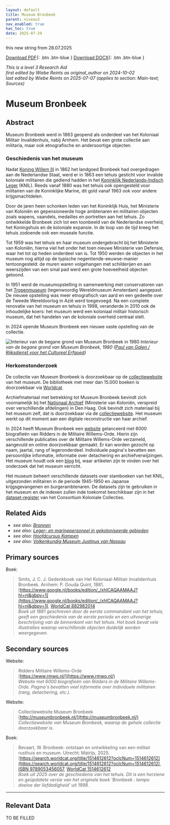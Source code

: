 ```yaml
---
layout: default
title: Museum Bronbeek
parent: niveau3
nav_enabled: true
has_toc: true
date: 2025-07-29
--- 
```



this new string from 28.07.2025

[Download PDF](https://raw.githubusercontent.com/colonial-heritage/research-guides-dev/refs/heads/main/EXPORTS/PDF/niveau3/Dutch/Bronbeek.pdf){: .btn .btn-blue }     [Download DOCX](https://raw.githubusercontent.com/colonial-heritage/research-guides-dev/refs/heads/main/EXPORTS/DOCX/niveau3/Dutch/Bronbeek.docx){: .btn .btn-blue }

_This is a level 3 Research Aid_  
_first edited by Wiebe Reints as original_author on 2024-10-02_  
_last edited by Wiebe Reints  on 2025-07-07
        (applies to section: Main-text; Sources)_


# Museum Bronbeek


## Abstract

Museum Bronbeek werd in 1863 geopend als onderdeel van het Koloniaal Militair Invalidenhuis, nabij Arnhem. Het bevat een grote collectie aan militaria, maar ook etnografische en andersoortige objecten.

### Geschiedenis van het museum

Nadat [Koning Willem III](http://www.wikidata.org/entity/Q125649) in 1862 het landgoed Bronbeek had overgedragen aan de Nederlandse Staat, werd er in 1863 een tehuis gesticht voor invalide koloniale militairen die gediend hadden in het [Koninklijk Nederlands-Indisch Leger](http://www.wikidata.org/entity/Q523553) (KNIL). Reeds vanaf 1880 was het tehuis ook opengesteld voor militairen van de Koninklijke Marine, dit gold vanaf 1963 ook voor andere krijgsmachtdelen. 

Door de jaren heen schonken leden van het Koninklijk Huis, het Ministerie van Koloniën en gepensioneerde hoge ambtenaren en militairen objecten zoals wapens, vaandels, medailles en portretten aan het tehuis. Zo ontwikkelde Bronbeek zich tot een toonbeeld van de Nederlandse overheid, het Koningshuis en de koloniale expansie. In de loop van de tijd kreeg het tehuis zodoende ook een museale functie.

Tot 1959 was het tehuis en haar museum ondergebracht bij het Ministerie van Koloniën, hierna viel het onder het toen nieuwe Ministerie van Defensie, waar het tot op heden onderdeel van is. Tot 1950 werden de objecten in het museum nog altijd op de typische negentiende-eeuwse-manier tentoongesteld: de muren waren volgehangen met schilderijen en aan weerszijden van een smal pad werd een grote hoeveelheid objecten getoond. 

In 1951 werd de museumopstelling in samenwerking met conservatoren van het [Tropenmuseum]( https://app.colonialcollections.nl/nl/research-aids/https%3A%2F%2Fn2t%252Enet%2Fark%3A%2F27023%2Fba9397040f2cf7f618e2180fb6c90208) (tegenwoordig Wereldmuseum Amsterdam) aangepast. De nieuwe opstelling was meer etnografisch van aard en een gedeelte over de Tweede Wereldoorlog in Azië werd toegevoegd. Na een complete renovatie van het museum en tehuis in 1998, veranderde in 2010 ook de inhoudelijke koers: het museum werd een koloniaal militair historisch museum, dat het handelen van de koloniale overheid centraal stelt. 

In 2024 opende Museum Bronbeek een nieuwe vaste opstelling van de collectie.

![Interieur van de begane grond van Museum Bronbeek in 1980](https://upload.wikimedia.org/wikipedia/commons/2/26/Invalidenhuis_Bronbeek%2C_interieur_begane_grond_-_Arnhem_-_20025043_-_RCE.jpg)
_Interieur van de begane grond van Museum Bronbeek, 1980 ([Paul van Galen / Rijksdienst voor het Cultureel Erfgoed](https://commons.wikimedia.org/wiki/File:Invalidenhuis_Bronbeek,_interieur_begane_grond_-_Arnhem_-_20025043_-_RCE.jpg))_    

### Herkomstonderzoek

De collectie van Museum Bronbeek is doorzoekbaar op de [collectiewebsite](http://museumbronbeek.nl/) van het museum. De bibliotheek met meer dan 15.000 boeken is doorzoekbaar via [Worldcat](https://mindef.on.worldcat.org/discovery).

Archiefmateriaal met betrekking tot Museum Bronbeek bevindt zich voornamelijk bij het [Nationaal Archief](https://www.nationaalarchief.nl/onderzoeken) (Ministerie van Koloniën, verspreid over verschillende afdelingen) in Den Haag. Ook bevindt zich materiaal bij het museum zelf, dat is doorzoekbaar via de [collectiewebsite]( www.museumbronbeek.nl). Het museum werkt op dit moment aan een digitale reconstructie van haar archief.

In 2024 heeft Museum Bronbeek een [website](http://www.rmwo.nl/) gelanceerd met 6000 biografieën van Ridders in de Militaire Willems-Orde. Hierin zijn verschillende publicaties over de Militaire Willems-Orde verzameld, aangevuld en online doorzoekbaar gemaakt. Er kan worden gezocht op naam, jaartal, rang of legeronderdeel. Individuele pagina's bevatten een persoonlijke informatie, informatie over detachering en archiefverwijzingen. Het museum houdt ook een [blog]( http://www.museumbronbeekblog.nl) bij, waar artikelen zijn te vinden over het onderzoek dat het museum verricht.

Het museum beheert verschillende datasets over stamboeken van het KNIL, uitgezonden militairen in de periode 1945-1950 en Japanse krijgsgevangenen en burgerambtenaren. De datasets zijn te gebruiken in het museum en de indexen zullen inde toekomst beschikbaar zijn in het [dataset-register]( https://datasets.colonialcollections.nl/en/datasets) van het Consortium Koloniale Collecties.


## Related Aids

 - _see also: [Bronnen](niveau1/Dutch/Sources_20240425.yml)_  
 - _see also: [Leger- en marinepersoneel in gekoloniseerde gebieden](niveau2/Dutch/MilitaryAndNavy_20240326.yml)_  
 - _see also: [Hoofdcursus Kampen](niveau3/Dutch/HoofdcursusKampen_20250428.yml)_  
 - _see also: [Volkenkundig Museum Justinus van Nassau](niveau3/Dutch/JustinusNassau_20250225.yml)_  

## Primary sources

Boek:
  > Smits, J. C. J. Gedenkboek van Het Koloniaal-Militair Invalidenhuis Bronbeek. Arnhem: P. Gouda Quint, 1881.  
> [https://www.google.nl/books/edition/_/xhlCAQAAMAAJ?hl=nl&gbpv=1](https://www.google.nl/books/edition/_/xhlCAQAAMAAJ?hl=nl&gbpv=1), [WorldCat 882982014](https://search.worldcat.org/title/882982014)  
> _Boek uit 1881 geschreven door de eerste commandant van het tehuis, geeft een geschiedenis van de eerste periode en een uitvoerige beschrijving van de binnenkant van het tehuis. Het boek bevat vele illustraties waarop verschillende objecten duidelijk worden weergegeven._  

## Secondary sources

Website:
  > Ridders Militaire Willems-Orde  
> [https://www.rmwo.nl/](https://www.rmwo.nl/)  
> _Website met 6000 biografieën van Ridders in de Militaire Willems-Orde. Pagina's bevatten veel informatie over individuele militairen (rang, detachering, etc.)._  

Website:
  > Collectiewebsite Museum Bronbeek  
> [http://museumbronbeek.nl/](http://museumbronbeek.nl/)  
> _Collectiewebsite van Museum Bronbeek, waarop de gehele collectie doorzoekbaar is._  

Boek:
  > Bevaart, W. Bronbeek: ontstaan en ontwikkeling van een militair rusthuis en museum. Utrecht: Matrijs, 2025.  
> [https://search.worldcat.org/title/1514612612?oclcNum=1514612612](https://search.worldcat.org/title/1514612612?oclcNum=1514612612), [ISBN 9789053456057](https://isbnsearch.org/isbn/9789053456057), [WorldCat 1514612612](https://search.worldcat.org/title/1514612612)  
> _Boek uit 2025 over de geschiedenis van het tehuis. Dit is een herziene en geüpdatete versie van het originele boek 'Bronbeek : tempo doeloe der liefdadigheid' uit 1998._  



---
## Relevant Data 
TO BE FILLED
        
